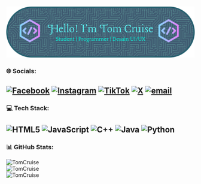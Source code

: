 ![TomCruise-17](img/github-header-banner.png)

<!-- #### Skills
###### [![My Skills](https://skillicons.dev/icons?i=html,js,css,cpp,nodejs)](https://skillicons.dev)

#### Connect With Me❤️
##### ![https://www.facebook.com/share/1Asuwe425f/](https://img.shields.io/badge/Messenger-00B2FF?style=for-the-badge&logo=messenger&logoColor=white) ![https://play.google.com/store/apps/details?id=org.thunderdog.challegram](https://img.shields.io/badge/Telegram-2CA5E0?style=for-the-badge&logo=telegram&logoColor=white)
<!--
**TomCruise-17/TomCruise-17** is a ✨ _special_ ✨ repository because its `README.md` (this file) appears on your GitHub profile.

Here are some ideas to get you started:

- 🔭 I’m currently working on ...
- 🌱 I’m currently learning ...
- 👯 I’m looking to collaborate on ...
- 🤔 I’m looking for help with ...
- 💬 Ask me about ...
- 📫 How to reach me: ...
- 😄 Pronouns: ...
- ⚡ Fun fact: ...
-->

<!-- ![Anime](https://media.giphy.com/media/v1.Y2lkPTc5MGI3NjExbGk0c3BrYjFzenA1OTV0MXFibDljdTNrNDU3c3AycW90Zzg0dXg5diZlcD12MV9naWZzX3NlYXJjaCZjdD1n/HyOOyynWxMxig/giphy.gif)


##### [![Tom Cruise GitHub stats](https://github-readme-stats.vercel.app/api?username=TomCruise&show_icons=true&theme=algolia#gh-dark-mode-only)](https://github.com/TomCruise-17/TomCruise-17.git\github-readme-stats#gh-dark-mode-only) -->

### 🌐 Socials:

## [![Facebook](https://img.shields.io/badge/Facebook-%231877F2.svg?logo=Facebook&logoColor=white)](https://facebook.com/https://www.facebook.com/share/1Asuwe425f/) [![Instagram](https://img.shields.io/badge/Instagram-%23E4405F.svg?logo=Instagram&logoColor=white)](https://instagram.com/https://www.instagram.com/tom_nehe/profilecard/?igsh=endjMjUxYjNudnFj) [![TikTok](https://img.shields.io/badge/TikTok-%23000000.svg?logo=TikTok&logoColor=white)](https://tiktok.com/@https://www.tiktok.com/@user294418437?_t=ZS-8zGTFqcmQGW&_r=1) [![X](https://img.shields.io/badge/X-black.svg?logo=X&logoColor=white)](https://x.com/https://x.com/Mr_Cruise_01?t=XSEFqbHiwTMuVh6GJnc7ng&s=09) [![email](https://img.shields.io/badge/Email-D14836?logo=gmail&logoColor=white)](mailto:tommario170@gmail.com)

### 💻 Tech Stack:

## ![HTML5](https://img.shields.io/badge/html5-%23E34F26.svg?style=for-the-badge&logo=html5&logoColor=white) ![JavaScript](https://img.shields.io/badge/javascript-%23323330.svg?style=for-the-badge&logo=javascript&logoColor=%23F7DF1E) ![C++](https://img.shields.io/badge/c++-%2300599C.svg?style=for-the-badge&logo=c%2B%2B&logoColor=white) ![Java](https://img.shields.io/badge/java-%23ED8B00.svg?style=for-the-badge&logo=openjdk&logoColor=white) ![Python](https://img.shields.io/badge/python-3670A0?style=for-the-badge&logo=python&logoColor=ffdd54)

### 📊 GitHub Stats:

![TomCruise](https://github-readme-stats.vercel.app/api?username=TomCruise-17&theme=tokyonight&hide_border=false&include_all_commits=true&count_private=false)<br/>
![TomCruise](https://nirzak-streak-stats.vercel.app/?user=TomCruise-17&theme=tokyonight&hide_border=false)<br/>
![TomCruise](https://github-readme-stats.vercel.app/api/top-langs/?username=TomCruise-17&theme=tokyonight&hide_border=false&include_all_commits=true&count_private=false&layout=compact)

<!-- Proudly created with GPRM ( https://gprm.itsvg.in ) -->
